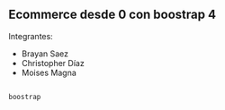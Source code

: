 

## Ecommerce desde 0 con boostrap 4

Integrantes:

- Brayan Saez
- Christopher Díaz
- Moises Magna

```

boostrap
```
